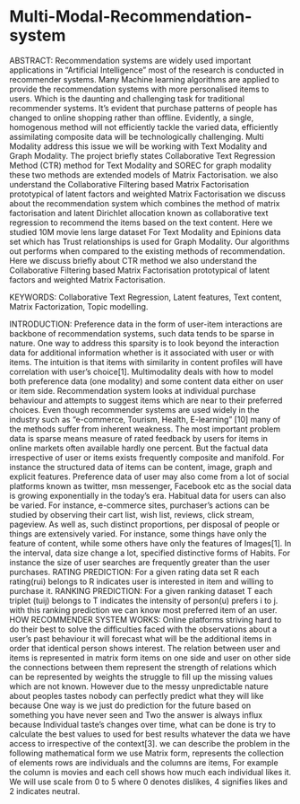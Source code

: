 # Multi-Modal-Recommendation-system

                       

 
ABSTRACT: Recommendation systems are widely used important applications in “Artificial Intelligence” most of   the research is conducted in recommender systems. Many Machine learning algorithms are applied to provide the recommendation systems with more personalised items to users. Which is the daunting and challenging task for traditional recommender systems. It’s evident that purchase patterns of people has changed to online shopping rather than offline. Evidently, a single, homogenous method will not efficiently tackle the varied data, efficiently assimilating composite data will be technologically challenging. Multi Modality address this issue we will be working with Text Modality and Graph Modality. The project briefly states Collaborative Text Regression Method (CTR) method for Text Modality and SOREC for graph modality these two methods are extended models of Matrix Factorisation. we also understand the Collaborative Filtering based Matrix Factorisation prototypical of latent factors and weighted Matrix Factorisation we discuss about the recommendation system which combines the method of matrix factorisation and latent Dirichlet allocation known as collaborative text regression to recommend the items based on the text content. Here we studied 10M movie lens large dataset For Text Modality and Epinions data set which has Trust relationships is used for Graph Modality. Our algorithms out performs when compared to the existing methods of recommendation. Here we discuss briefly about CTR method we also understand the Collaborative Filtering based Matrix Factorisation prototypical of latent factors and weighted Matrix Factorisation.

KEYWORDS: Collaborative Text Regression, Latent features, Text content, Matrix Factorization, Topic modelling.

INTRODUCTION:
Preference data in the form of user-item interactions are backbone of recommendation systems, such data tends to be sparse in nature. One way to address this sparsity is to look beyond the interaction data for additional information whether is it associated with user or with items. The intuition is that items with similarity in content profiles will have correlation with user’s choice[1]. Multimodality deals with how to model both preference data (one modality) and some content data either on user or item side. Recommendation system looks at individual purchase behaviour and attempts to suggest items which are near to their preferred choices. Even though recommender systems are used widely in the industry such as “e-commerce, Tourism, Health, E-learning” [10] many of the methods suffer from inherent weakness. The most important problem data is sparse means measure of rated feedback by users for items in online markets often available hardly one percent. But the factual data irrespective of user or items exists frequently composite and manifold. For instance the structured data of items can be content, image, graph and explicit features. Preference data of user may also come from a lot of social platforms known as twitter, msn messenger, Facebook etc as the social data is growing exponentially in the today’s era. Habitual data for users can also be varied. For instance, e-commerce sites, purchaser’s actions can be studied by observing their cart list, wish list, reviews, click stream, pageview. As well as, such distinct proportions, per disposal of people or things are extensively varied. For instance, some things have only the feature of content, while some others have only the features of Images[1]. In the interval, data size change a lot, specified distinctive forms of Habits. For instance the size of user searches are frequently greater than the user purchases. 
RATING PREDICTION: For a given rating data set R each rating(rui) belongs to R indicates user is interested in item and willing to purchase it.
RANKING PREDICTION: For a given ranking dataset T each triplet (tuij) belongs to T indicates the intensity of person(u) prefers i to j. with this ranking prediction we can know most preferred item of an user.
HOW RECOMMENDER SYSTEM WORKS:
Online platforms striving hard to do their best to solve the difficulties faced with the observations about a user’s past behaviour it will forecast what will be the additional items in order that identical person shows interest. The relation between user and items is represented in matrix form items on one side and user on other side the connections between them represent the strength of relations which can be represented by weights the struggle to fill up the missing values which are not known. However due to the messy unpredictable nature about peoples tastes nobody can perfectly predict what they will like because One way is we just do prediction for the future based on something you have never seen and Two the answer is always influx because Individual taste’s changes over time, what can be done is try to calculate the best values to used for best results whatever the data we have access to irrespective of the context[3]. we can describe the problem in the following mathematical form we use Matrix form, represents the collection of elements rows are individuals and the columns are items, For example the column is movies and each cell shows how much each individual likes it. We will use scale from 0 to 5 where 0 denotes dislikes, 4 signifies likes and 2 indicates neutral.
